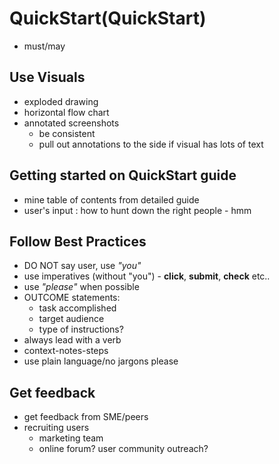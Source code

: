 # QuickStart(QuickStart)

- must/may

## Use Visuals

- exploded drawing
- horizontal flow chart
- annotated screenshots
  - be consistent
  - pull out annotations to the side if visual has lots of text

## Getting started on QuickStart guide

- mine table of contents from detailed guide
- user's input : how to hunt down the right people - hmm

## Follow Best Practices

- DO NOT say user, use _"you"_
- use imperatives (without "you") - **click**, **submit**, **check** etc..
- use _"please"_ when possible
- OUTCOME statements:
  - task accomplished
  - target audience
  - type of instructions?
- always lead with a verb
- context-notes-steps
- use plain language/no jargons please

## Get feedback

- get feedback from SME/peers
- recruiting users
  - marketing team
  - online forum? user community outreach?
